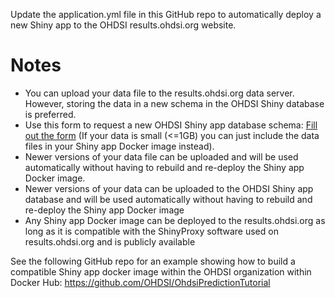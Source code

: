 Update the application.yml file in this GitHub repo to automatically deploy a new Shiny app to the OHDSI results.ohdsi.org website.

# Notes
* You can upload your data file to the results.ohdsi.org data server. However, storing the data in a new schema in the OHDSI Shiny database is preferred.
* Use this form to request a new OHDSI Shiny app database schema: [Fill out the form](https://forms.gle/ZHuqRMVRu8e5FNjE6) (If your data is small (<=1GB) you can just include the data files in your Shiny app Docker image instead).
* Newer versions of your data file can be uploaded and will be used automatically without having to rebuild and re-deploy the Shiny app Docker image.
* Newer versions of your data can be uploaded to the OHDSI Shiny app database and will be used automatically without having to rebuild and re-deploy the Shiny app Docker image
* Any Shiny app Docker image can be deployed to the results.ohdsi.org as long as it is compatible with the ShinyProxy software used on results.ohdsi.org and is publicly available

See the following GitHub repo for an example showing how to build a compatible Shiny app docker image within the OHDSI organization within Docker Hub:
https://github.com/OHDSI/OhdsiPredictionTutorial

